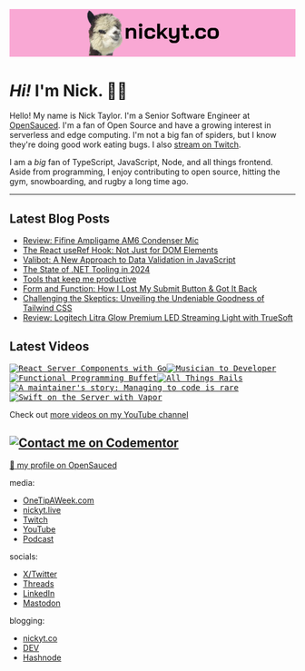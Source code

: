 <kbd><a href="https://www.nickyt.co" title="My website"><img src="github-banner.png" alt="An alpaca grinning with the words livecoding.ca beside them" /></a></kbd>

# <em>Hi!</em> I'm Nick. 👋🏻

Hello! My name is Nick Taylor. I'm a Senior Software Engineer at [OpenSauced](https://opensauced.pizza). I'm a fan of Open Source and have a growing interest in serverless and edge computing. I'm not a big fan of spiders, but I know they're doing good work eating bugs. I also [stream on Twitch](https://nickyt.live).

I am a <em>big</em> fan of TypeScript, JavaScript, Node, and all things frontend. Aside from programming, I enjoy contributing to open source, hitting the gym, snowboarding, and rugby a long time ago.

---

## Latest Blog Posts

<!-- BLOG-POST-LIST:START -->
- [Review: Fifine Ampligame AM6 Condenser Mic](https://nickyt.online/review-fifine-ampligame-am6-condenser-mic)
- [The React useRef Hook: Not Just for DOM Elements](https://nickyt.online/the-react-useref-hook-not-just-for-dom-elements)
- [Valibot: A New Approach to Data Validation in JavaScript](https://nickyt.online/valibot-a-new-approach-to-data-validation-in-javascript)
- [The State of .NET Tooling in 2024](https://nickyt.online/the-state-of-net-tooling-in-2024)
- [Tools that keep me productive](https://nickyt.online/tools-that-keep-me-productive-1)
- [Form and Function: How I Lost My Submit Button &amp; Got It Back](https://nickyt.online/form-and-function-how-i-lost-my-submit-button-got-it-back)
- [Challenging the Skeptics: Unveiling the Undeniable Goodness of Tailwind CSS](https://nickyt.online/challenging-the-skeptics-unveiling-the-undeniable-goodness-of-tailwind-css)
- [Review: Logitech Litra Glow Premium LED Streaming Light with TrueSoft](https://nickyt.online/review-logitech-litra-glow-premium-led-streaming-light-with-truesoft)
<!-- BLOG-POST-LIST:END -->

## Latest Videos

<!-- VIDEO-LIST:START --><aside><kbd><a href="https://www.youtube.com/watch?v=86gJAksa9Qg" title="React Server Components with Go"><img src="https://img.youtube.com/vi/86gJAksa9Qg/maxresdefault.jpg" alt="React Server Components with Go" width="360" height="202" /></a></kbd><kbd><a href="https://www.youtube.com/watch?v=6TQ-uT3fC8Q" title="Musician to Developer"><img src="https://img.youtube.com/vi/6TQ-uT3fC8Q/maxresdefault.jpg" alt="Musician to Developer" width="360" height="202" /></a></kbd><kbd><a href="https://www.youtube.com/watch?v=kZfGCPOc2LA" title="Functional Programming Buffet"><img src="https://img.youtube.com/vi/kZfGCPOc2LA/maxresdefault.jpg" alt="Functional Programming Buffet" width="360" height="202" /></a></kbd><kbd><a href="https://www.youtube.com/watch?v=edHMgP28WL0" title="All Things Rails"><img src="https://img.youtube.com/vi/edHMgP28WL0/maxresdefault.jpg" alt="All Things Rails" width="360" height="202" /></a></kbd><kbd><a href="https://www.youtube.com/watch?v=W9XuBZsh78A" title="A maintainer's story: Managing to code is rare"><img src="https://img.youtube.com/vi/W9XuBZsh78A/maxresdefault.jpg" alt="A maintainer's story: Managing to code is rare" width="360" height="202" /></a></kbd><kbd><a href="https://www.youtube.com/watch?v=Uq4WQyfrAlg" title="Swift on the Server with Vapor"><img src="https://img.youtube.com/vi/Uq4WQyfrAlg/maxresdefault.jpg" alt="Swift on the Server with Vapor" width="360" height="202" /></a></kbd></aside><!-- VIDEO-LIST:END -->

Check out [more videos on my YouTube channel](https://www.youtube.com/channel/UCBLlEq0co24VFJIMEHNcPOQ)

## [![Contact me on Codementor](https://www.codementor.io/m-badges/nickytonline/im-a-cm-b.svg)](https://www.codementor.io/@nickytonline?refer=badge)

[🍕 my profile on OpenSauced](https://app.opensauced.pizza/user/nickytonline)

media:

- [OneTipAWeek.com](https://onetipaweek.com)
- [nickyt.live](https://nickyt.live)
- [Twitch](https://twitch.tv/nickytonline)
- [YouTube](https://nickyt.tube)
- [Podcast](https://pod.iamdeveloper.com)

socials:

- [X/Twitter](https://twitter.com/nickytonline)
- [Threads](https://www.threads.net/@nickytonline)
- [LinkedIn](https://www.linkedin.com/in/nickytonline)
- [Mastodon](https://toot.cafe/@nickytonline)

blogging:

- [nickyt.co](https://www.nickyt.co)
- [DEV](https://dev.to/nickytonline)
- [Hashnode](https://nickytonline.hashnode.dev)
